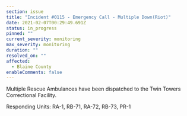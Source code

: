 ```yaml
---
section: issue
title: "Incident #0115 - Emergency Call - Multiple Down(Riot)"
date: 2021-02-07T00:29:49.691Z
status: in_progress
pinned: ""
current_severity: monitoring
max_severity: monitoring
duration: ""
resolved_on: ""
affected:
  - Blaine County
enableComments: false
---
```

Multiple Rescue Ambulances have been dispatched to the Twin Towers Correctional Facility.

Responding Units: RA-1, RB-71, RA-72, RB-73, PR-1